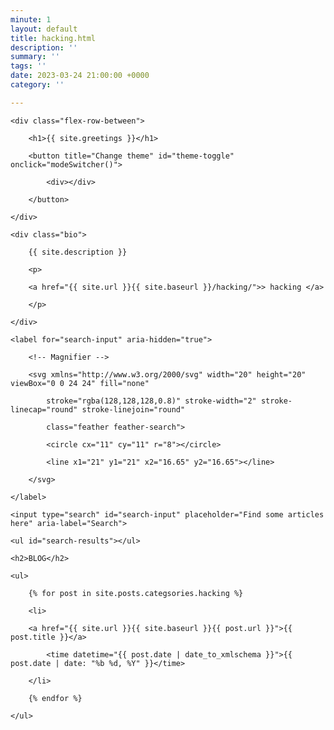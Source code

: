 ```yaml
---
minute: 1
layout: default
title: hacking.html
description: ''
summary: ''
tags: ''
date: 2023-03-24 21:00:00 +0000
category: ''

---
```

<section id="intro">

    <div class="flex-row-between">

        <h1>{{ site.greetings }}</h1>

        <button title="Change theme" id="theme-toggle" onclick="modeSwitcher()">

            <div></div>

        </button>

    </div>

    <div class="bio">

	    {{ site.description }}

        <p>

	    <a href="{{ site.url }}{{ site.baseurl }}/hacking/">> hacking </a>

        </p>

    </div>

</section>

<div class="search-article">

    <label for="search-input" aria-hidden="true">

        <!-- Magnifier -->

        <svg xmlns="http://www.w3.org/2000/svg" width="20" height="20" viewBox="0 0 24 24" fill="none"

            stroke="rgba(128,128,128,0.8)" stroke-width="2" stroke-linecap="round" stroke-linejoin="round"

            class="feather feather-search">

            <circle cx="11" cy="11" r="8"></circle>

            <line x1="21" y1="21" x2="16.65" y2="16.65"></line>

        </svg>

    </label>

    <input type="search" id="search-input" placeholder="Find some articles here" aria-label="Search">

    <ul id="search-results"></ul>

</div>

<section class="posts" id="Blog">

    <h2>BLOG</h2>

    <ul>

        {% for post in site.posts.categsories.hacking %}

        <li>

		<a href="{{ site.url }}{{ site.baseurl }}{{ post.url }}">{{ post.title }}</a>

            <time datetime="{{ post.date | date_to_xmlschema }}">{{ post.date | date: "%b %d, %Y" }}</time>

        </li>

        {% endfor %}

    </ul>

</section>
